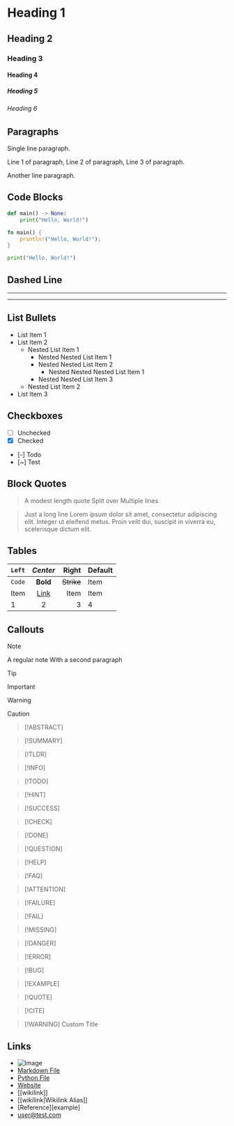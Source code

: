 # Heading 1

## Heading 2

### Heading 3

#### Heading 4

##### Heading 5

###### Heading 6

## Paragraphs

Single line paragraph.

Line 1 of paragraph,
Line 2 of paragraph,
Line 3 of paragraph.

Another line paragraph.

## Code Blocks

```python
def main() -> None:
    print("Hello, World!")
```

```rust
fn main() {
    println!("Hello, World!");
}
```

```python
print("Hello, World!")
```

## Dashed Line

---

---

## List Bullets

- List Item 1
- List Item 2
  - Nested List Item 1
    - Nested Nested List Item 1
    - Nested Nested List Item 2
      - Nested Nested Nested List Item 1
    - Nested Nested List Item 3
  - Nested List Item 2
- List Item 3


## Checkboxes

- [ ] Unchecked
- [x] Checked
- [-] Todo
- [~] Test

## Block Quotes

> A modest length quote
> Split over
> Multiple lines

> Just a long line
> Lorem ipsum dolor sit amet, consectetur adipiscing elit. Integer ut eleifend metus. Proin velit dui, suscipit in viverra eu, scelerisque dictum elit.

## Tables

| `Left` | *Center* | Right  | Default |
|  :---  | :----:   |-------:| --------|
| `Code` | **Bold** | ~~Strike~~ |Item     |
| Item   | [Link](/test) | Item   |  Item   |
|       1| 2        | 3      | 4       |

## Callouts

> [!NOTE]
>
> A regular note
> With a second paragraph

> [!TIP]
> 

> [!IMPORTANT]
> 

> [!WARNING]
>

> [!CAUTION]
> 

> [!ABSTRACT]
> 

> [!SUMMARY]
> 

> [!TLDR]
> 

> [!INFO]
> 

> [!TODO]
> 

> [!HINT]
> 

> [!SUCCESS]
> 

> [!CHECK]
> 

> [!DONE]
> 

> [!QUESTION]
> 

> [!HELP]
> 

> [!FAQ]
> 

> [!ATTENTION]
> 

> [!FAILURE]
> 

> [!FAIL]
> 

> [!MISSING]
> 

> [!DANGER]
> 

> [!ERROR]
> 

> [!BUG]
> 

> [!EXAMPLE]
> 

> [!QUOTE]
> 

> [!CITE]
> 

> [!WARNING] Custom Title

## Links

- ![Image](test.png)
- [Markdown File](test.md)
- [Python File](test.py)
- [Website](https://test.com)
- [[wikilink]]
- [[wikilink|Wikilink Alias]]
- [Reference][example]
- <user@test.com>
